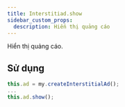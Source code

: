 ```yaml
---
title: Interstitiad.show
sidebar_custom_props:
  description: Hiển thị quảng cáo
---
```


Hiển thị quảng cáo.

## Sử dụng

```js
this.ad = my.createInterstitialAd();
...
this.ad.show();
```
